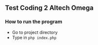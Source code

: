 ## Test Coding 2 Altech Omega

### How to run the program 
- Go to project directory
- Type in `php index.php`
